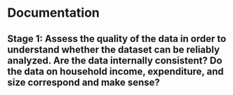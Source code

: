 # Documentation

## Stage 1: Assess the quality of the data in order to understand whether the dataset can be reliably analyzed. Are the data internally consistent? Do the data on household income, expenditure, and size correspond and make sense?

#
